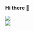 ### Hi there 👋

<!--
**RedstoneZockt/RedstoneZockt** is a ✨ _special_ ✨ repository because its `README.md` (this file) appears on your GitHub profile.

Here are some ideas to get you started:

- 🔭 I’m currently working on ...
- 🌱 I’m currently learning ...
- 👯 I’m looking to collaborate on ...
- 🤔 I’m looking for help with ...
- 💬 Ask me about ...
- 📫 How to reach me: ...
- 😄 Pronouns: ...
- ⚡ Fun fact: ...
-->
<a href="https://github.com/RedstoneZockt/RedstoneZockt/">
   <img src="https://github-readme-stats.vercel.app/api?username=RedstoneZockt&hide=prs&hide_border=true&count_private=true&theme=blueberry&show_icons=true">
<br>
<a href="https://github.com/RedstoneZockt/RedstoneZockt/">
   <img src="https://github-readme-stats.vercel.app/api/top-langs/?username=RedstoneZockt&theme=blueberry&hide_border=true&count_private=true&">
   
